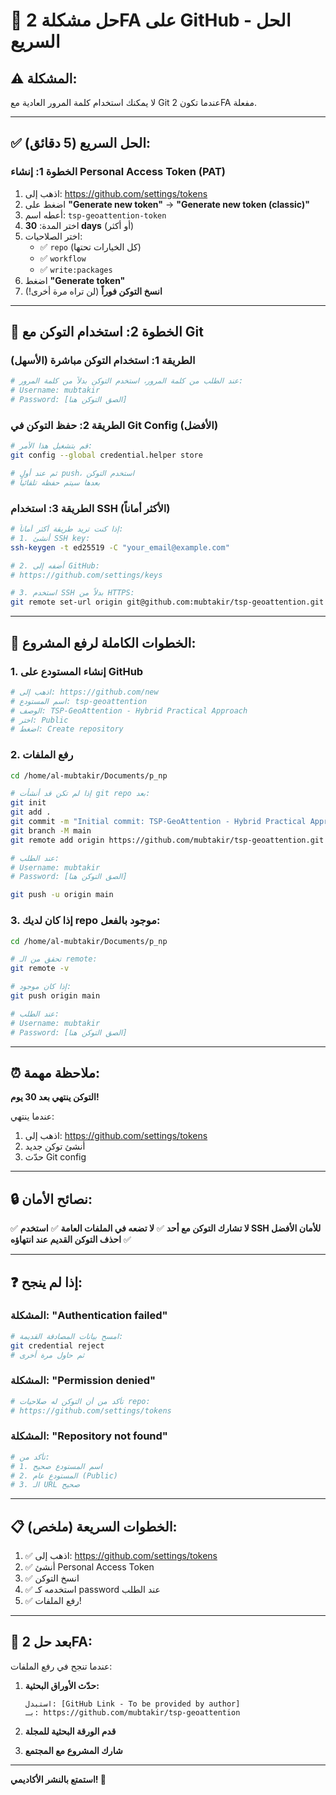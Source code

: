 # 🔐 حل مشكلة 2FA على GitHub - الحل السريع

## ⚠️ المشكلة:
لا يمكنك استخدام كلمة المرور العادية مع Git عندما تكون 2FA مفعلة.

---

## ✅ الحل السريع (5 دقائق):

### الخطوة 1: إنشاء Personal Access Token (PAT)

1. اذهب إلى: https://github.com/settings/tokens
2. اضغط على **"Generate new token"** → **"Generate new token (classic)"**
3. أعطه اسم: `tsp-geoattention-token`
4. اختر المدة: **30 days** (أو أكثر)
5. اختر الصلاحيات:
   - ✅ `repo` (كل الخيارات تحتها)
   - ✅ `workflow`
   - ✅ `write:packages`
6. اضغط **"Generate token"**
7. **انسخ التوكن فوراً** (لن تراه مرة أخرى!)

---

## 🔧 الخطوة 2: استخدام التوكن مع Git

### الطريقة 1: استخدام التوكن مباشرة (الأسهل)

```bash
# عند الطلب من كلمة المرور، استخدم التوكن بدلاً من كلمة المرور:
# Username: mubtakir
# Password: [الصق التوكن هنا]
```

### الطريقة 2: حفظ التوكن في Git Config (الأفضل)

```bash
# قم بتشغيل هذا الأمر:
git config --global credential.helper store

# ثم عند أول push، استخدم التوكن
# بعدها سيتم حفظه تلقائياً
```

### الطريقة 3: استخدام SSH (الأكثر أماناً)

```bash
# إذا كنت تريد طريقة أكثر أماناً:
# 1. أنشئ SSH key:
ssh-keygen -t ed25519 -C "your_email@example.com"

# 2. أضفه إلى GitHub:
# https://github.com/settings/keys

# 3. استخدم SSH بدلاً من HTTPS:
git remote set-url origin git@github.com:mubtakir/tsp-geoattention.git
```

---

## 🚀 الخطوات الكاملة لرفع المشروع:

### 1. إنشاء المستودع على GitHub

```bash
# اذهب إلى: https://github.com/new
# اسم المستودع: tsp-geoattention
# الوصف: TSP-GeoAttention - Hybrid Practical Approach
# اختر: Public
# اضغط: Create repository
```

### 2. رفع الملفات

```bash
cd /home/al-mubtakir/Documents/p_np

# إذا لم تكن قد أنشأت git repo بعد:
git init
git add .
git commit -m "Initial commit: TSP-GeoAttention - Hybrid Practical Approach"
git branch -M main
git remote add origin https://github.com/mubtakir/tsp-geoattention.git

# عند الطلب:
# Username: mubtakir
# Password: [الصق التوكن هنا]

git push -u origin main
```

### 3. إذا كان لديك repo موجود بالفعل:

```bash
cd /home/al-mubtakir/Documents/p_np

# تحقق من الـ remote:
git remote -v

# إذا كان موجود:
git push origin main

# عند الطلب:
# Username: mubtakir
# Password: [الصق التوكن هنا]
```

---

## ⏰ ملاحظة مهمة:

**التوكن ينتهي بعد 30 يوم!**

عندما ينتهي:
1. اذهب إلى: https://github.com/settings/tokens
2. أنشئ توكن جديد
3. حدّث Git config

---

## 🔒 نصائح الأمان:

✅ **لا تشارك التوكن مع أحد**
✅ **لا تضعه في الملفات العامة**
✅ **استخدم SSH للأمان الأفضل**
✅ **احذف التوكن القديم عند انتهاؤه**

---

## ❓ إذا لم ينجح:

### المشكلة: "Authentication failed"

```bash
# امسح بيانات المصادقة القديمة:
git credential reject
# ثم حاول مرة أخرى
```

### المشكلة: "Permission denied"

```bash
# تأكد من أن التوكن له صلاحيات repo:
# https://github.com/settings/tokens
```

### المشكلة: "Repository not found"

```bash
# تأكد من:
# 1. اسم المستودع صحيح
# 2. المستودع عام (Public)
# 3. الـ URL صحيح
```

---

## 📋 الخطوات السريعة (ملخص):

1. ✅ اذهب إلى: https://github.com/settings/tokens
2. ✅ أنشئ Personal Access Token
3. ✅ انسخ التوكن
4. ✅ استخدمه كـ password عند الطلب
5. ✅ رفع الملفات!

---

## 🎯 بعد حل 2FA:

عندما تنجح في رفع الملفات:

1. **حدّث الأوراق البحثية:**
   ```
   استبدل: [GitHub Link - To be provided by author]
   بـ: https://github.com/mubtakir/tsp-geoattention
   ```

2. **قدم الورقة البحثية للمجلة**

3. **شارك المشروع مع المجتمع**

---

**استمتع بالنشر الأكاديمي! 🚀**

